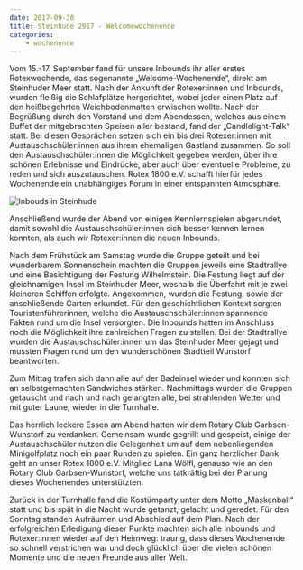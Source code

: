 ```yaml
---
date: 2017-09-30
title: Steinhude 2017 - Welcomewochenende
categories:
    - wochenende
---
```



Vom 15.-17. September fand für unsere Inbounds ihr aller erstes Rotexwochende,
das sogenannte „Welcome-Wochenende“, direkt am Steinhuder Meer statt. Nach der
Ankunft der Rotexer:innen und Inbounds, wurden fleißig die Schlafplätze
hergerichtet, wobei jeder einen Platz auf den heißbegehrten Weichbodenmatten
erwischen wollte. Nach der Begrüßung durch den Vorstand und dem Abendessen,
welches aus einem Buffet der mitgebrachten Speisen aller bestand, fand der
„Candlelight-Talk“ statt. Bei diesen Gesprächen setzen sich ein bis drei
Rotexer:innen mit Austauschschüler:innen aus ihrem ehemaligen Gastland zusammen.
So soll den Austauschschüler:innen die Möglichkeit gegeben werden, über ihre
schönen Erlebnisse und Eindrücke, aber auch über eventuelle Probleme, zu reden
und sich auszutauschen. Rotex 1800 e.V. schafft hierfür jedes Wochenende ein
unabhängiges Forum in einer entspannten Atmosphäre.

![Inbouds in Steinhude](/img/2017-steinhude.jpg)

Anschließend wurde der Abend von einigen Kennlernspielen abgerundet, damit
sowohl die Austauschschüler:innen sich besser kennen lernen konnten, als auch
wir Rotexer:innen die neuen Inbounds.

Nach dem Frühstück am Samstag wurde die Gruppe geteilt und bei wunderbarem
Sonnenschein machten die Gruppen jeweils eine Stadtrallye und eine Besichtigung
der Festung Wilhelmstein. Die Festung liegt auf der gleichnamigen Insel im
Steinhuder Meer, weshalb die Überfahrt mit je zwei kleineren Schiffen erfolgte.
Angekommen, wurden die Festung, sowie der anschließende Garten erkundet. Für den
geschichtlichen Kontext sorgten Touristenführerinnen, welche die
Austauschschüler:innen spannende Fakten rund um die Insel versorgten. Die
Inbounds hatten im Anschluss noch die Möglichkeit ihre zahlreichen Fragen zu
stellen. Bei der Stadtrallye wurden die Austauschschüler:innen um das Steinhuder
Meer gejagt und mussten Fragen rund um den wunderschönen Stadtteil Wunstorf
beantworten.

Zum Mittag trafen sich dann alle auf der Badeinsel wieder und konnten sich an
selbstgemachten Sandwiches stärken. Nachmittags wurden die Gruppen getauscht und
nach und nach gelangten alle, bei strahlenden Wetter und mit guter Laune, wieder
in die Turnhalle.

Das herrlich leckere Essen am Abend hatten wir dem Rotary Club Garbsen-Wunstorf
zu verdanken. Gemeinsam wurde gegrillt und gespeist, einige der Austauschschüler
nutzen die Gelegenheit um auf dem nebenliegenden Minigolfplatz noch ein paar
Runden zu spielen. Ein ganz herzlicher Dank geht an unser Rotex 1800 e.V.
Mitglied Lana Wölfl, genauso wie an den Rotary Club Garbsen-Wunstorf, welche uns
tatkräftig bei der Planung dieses Wochenendes unterstützten.

Zurück in der Turnhalle fand die Kostümparty unter dem Motto „Maskenball“ statt
und bis spät in die Nacht wurde getanzt, gelacht und geredet. Für den Sonntag
standen Aufräumen und Abschied auf dem Plan. Nach der erfolgreichen Erledigung
dieser Punkte machten sich alle Inbounds und Rotexer:innen wieder auf den
Heimweg: traurig, dass dieses Wochenende so schnell verstrichen war und doch
glücklich über die vielen schönen Momente und die neuen Freunde aus aller Welt.